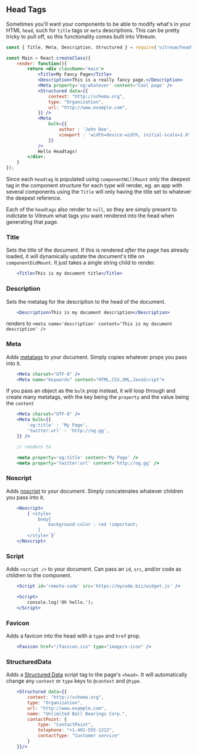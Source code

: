 ## Head Tags
Sometimes you'll want your components to be able to modify what's in your HTML `head`, such for `title` tags or `meta` descriptions. This can be pretty tricky to pull off, so this functionality comes built into Vitreum.

```jsx
const { Title, Meta, Description, Structured } = require('vitreum/headtags');

const Main = React.createClass({
	render: function(){
		return <div className='main'>
			<Title>My Fancy Page</Title>
			<Description>This is a really fancy page.</Description>
			<Meta property='og:whatever' content='Cool page' />
			<Structured data={{
				context: "http://schema.org",
				type: "Organization",
				url: "http://www.example.com",
			}} />
			<Meta
				bulk={{
					author : 'John Doe',
					viewport : 'width=device-width, initial-scale=1.0'
				}}
			/>
			Hello Headtags!
		</div>;
	}
});
```

Since each `headtag` is populated using `componentWillMount` only the deepest tag in the component structure for each type will render, eg. an app with several components using the `Title` will only having the title set to whatever the deepest reference.

Each of the `headtags` also render to `null`, so they are simply present to indictate to Vitreum what tags you want rendered into the head when generating that page.


### Title
Sets the title of the document. If this is rendered _after_ the page has already loaded, it will dynamically update the document's title on `componentDidMount`. It just takes a single string child to render.

```jsx
	<Title>This is my document title</Title>
```

### Description
Sets the metatag for the description to the head of the document.

```jsx
	<Description>This is my document description</Description>
```

renders to `<meta name='description' content='This is my document description' />`


### Meta
Adds [metatags](https://www.w3schools.com/tags/tag_meta.asp) to your document. Simply copies whatever props you pass into it.

```jsx
	<Meta charset="UTF-8" />
	<Meta name="keywords" content="HTML,CSS,XML,JavaScript">
```

If you pass an object as the `bulk` prop instead, it will loop through and create many metatags, with the key being the `property` and the value being the `content`

```jsx
	<Meta charset="UTF-8" />
	<Meta bulk={{
		'og:title' : 'My Page',
		'twitter:url' : 'http://og.gg',
	}} />

	// renders to

	<meta property='og:title' content='My Page' />
	<meta property='twitter:url' content='http://og.gg' />
```


### Noscript
Adds [noscript](https://developer.mozilla.org/en-US/docs/Web/HTML/Element/noscript) to your document. Simply concatenates whatever children you pass into it.

```jsx
	<Noscript>
		{`<style>
			body{
				background-color : red !important;
			}
		</style>`}`
	</Noscript>
```


### Script
Adds `<script />` to your document. Can pass an `id`, `src`, and/or code as children to the component.

```jsx
	<Script id='remote-code' src='https://mycode.biz/widget.js' />

	<Script>
		console.log('Oh hello.');
	</Script>
```


### Favicon
Adds a favicon into the head with a `type` and `href` prop.

```jsx
	<Favicon href="/favicon.ico" type="image/x-icon" />
```

### StructuredData
Adds a [Structured Data](https://developers.google.com/search/docs/guides/intro-structured-data) script tag to the page's `<head>`. It will automatically change any `context` or `type` keys to `@context` and `@type`.

```jsx
	<Structured data={{
		context: "http://schema.org",
		type: "Organization",
		url: "http://www.example.com",
		name: "Unlimited Ball Bearings Corp.",
		contactPoint: {
			type: "ContactPoint",
			telephone: "+1-401-555-1212",
			contactType: "Customer service"
		}
	}}/>
```
